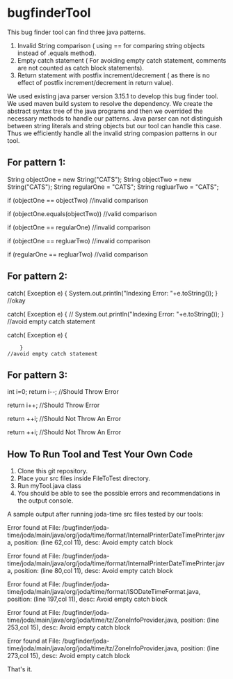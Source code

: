 # bugfinderTool

This bug finder tool can find three java patterns.

1. Invalid String comparison ( using == for comparing string objects instead of .equals method).
2. Empty catch statement ( For avoiding empty catch statement, comments are not counted as catch block statements).
3. Return statement with postfix increment/decrement ( as there is no effect of postfix increment/decrement in return value).

We used existing java parser version 3.15.1 to develop this bug finder tool. We used maven build system to resolve the dependency. We create the abstract syntax tree of the java programs and then we overrided the necessary methods to handle our patterns. Java parser can not distinguish between string literals and string objects but our tool can handle this case. Thus we efficiently handle all the invalid string compasion patterns in our tool.


For pattern 1:
------------------------------------------------------------------------------------------------------------------------

String objectOne = new String("CATS");
String objectTwo = new String("CATS");
String regularOne = "CATS";
String regluarTwo = "CATS";



if (objectOne == objectTwo)                                                            //invalid comparison

if (objectOne.equals(objectTwo))                                                       //valid comparison

if (objectOne == regularOne)                                                           //invalid comparison

if (objectOne == regluarTwo)                                                           //invalid comparison

if (regularOne == regluarTwo)                                                          //valid comparison

For pattern 2:
------------------------------------------------------------------------------------------------------------------------
catch( Exception e) {
            System.out.println("Indexing Error: "+e.toString());
        }                                                           //okay


catch( Exception e) {
           // System.out.println("Indexing Error: "+e.toString());
        }                                                           //avoid empty catch statement


catch( Exception e) {

        }                                                            //avoid empty catch statement


For pattern 3:
------------------------------------------------------------------------------------------------------------------------
int i=0;
return i--;                                                                     //Should Throw Error

return i++;                                                                     //Should Throw Error

return ++i;                                                                     //Should Not Throw An Error

return ++i;                                                                     //Should Not Throw An Error




How To Run Tool and Test Your Own Code
-------------------------------------

1. Clone this git repository.
2. Place your src files inside FileToTest directory.
3. Run myTool.java class
4. You should be able to see the possible errors and recommendations in the output console.

A sample output after running joda-time src files tested by our tools:


Error found at File: /bugfinder/joda-time/joda/main/java/org/joda/time/format/InternalPrinterDateTimePrinter.java, position: (line 62,col 11), desc: Avoid empty catch block

Error found at File: /bugfinder/joda-time/joda/main/java/org/joda/time/format/InternalPrinterDateTimePrinter.java, position: (line 80,col 11), desc: Avoid empty catch block

Error found at File: /bugfinder/joda-time/joda/main/java/org/joda/time/format/ISODateTimeFormat.java, position: (line 197,col 11), desc: Avoid empty catch block

Error found at File: /bugfinder/joda-time/joda/main/java/org/joda/time/tz/ZoneInfoProvider.java, position: (line 253,col 15), desc: Avoid empty catch block

Error found at File: /bugfinder/joda-time/joda/main/java/org/joda/time/tz/ZoneInfoProvider.java, position: (line 273,col 15), desc: Avoid empty catch block





That's it.



